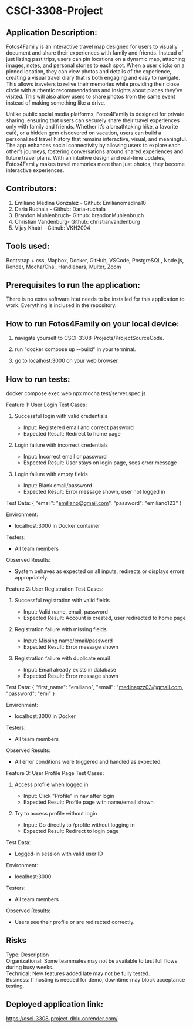 # CSCI-3308-Project

## Application Description:
Fotos4Family is an interactive travel map designed for users to visually document and share their experiences with family and friends. Instead of just listing past trips, users can pin locations on a dynamic map, attaching images, notes, and personal stories to each spot. When a user clicks on a pinned location, they can view photos and details of the experience, creating a visual travel diary that is both engaging and easy to navigate. This allows travelers to relive their memories while providing their close circle with authentic recommendations and insights about places they’ve visited. This will also allow users to share photos from the same event instead of making something like a drive.

Unlike public social media platforms, Fotos4Family is designed for private sharing, ensuring that users can securely share their travel experiences only with family and friends. Whether it’s a breathtaking hike, a favorite café, or a hidden gem discovered on vacation, users can build a personalized travel history that remains interactive, visual, and meaningful. The app enhances social connectivity by allowing users to explore each other’s journeys, fostering conversations around shared experiences and future travel plans. With an intuitive design and real-time updates, Fotos4Family makes travel memories more than just photos, they become interactive experiences.


## Contributors:
1. Emiliano Medina Gonzalez - Github: Emilianomedina10
2. Daria Ruchala - Github: Daria-ruchala
3. Brandon Muhlenbruch- Github: brandonMuhlenbruch
4. Christian Vandenburg- Github: christianvandenburg
5. Vijay Khatri - Github: VKH2004


## Tools used:
Bootstrap + css, Mapbox, Docker, GitHub, VSCode, PostgreSQL, Node.js, Render, Mocha/Chai, Handlebars, Multer, Zoom

## Prerequisites to run the application:
There is no extra software htat needs to be installed for this application to work. Everything is inclused in the repository.


## How to run Fotos4Family on your local device:

1. navigate yourself to CSCI-3308-Projects/ProjectSourceCode.

2. run "docker compose up --build" in your terminal.

3. go to localhost:3000 on your web browser.


## How to run tests:
docker compose exec web npx mocha test/server.spec.js

Feature 1: User Login
Test Cases:
1. Successful login with valid credentials
   - Input: Registered email and correct password
   - Expected Result: Redirect to home page

2. Login failure with incorrect credentials
   - Input: Incorrect email or password
   - Expected Result: User stays on login page, sees error message

3. Login failure with empty fields
   - Input: Blank email/password
   - Expected Result: Error message shown, user not logged in

Test Data:
{
  "email": "emiliano@gmail.com",
  "password": "emiliano123"
}

Environment:
- localhost:3000 in Docker container

Testers:
- All team members

Observed Results:
- System behaves as expected on all inputs, redirects or displays errors appropriately.


Feature 2: User Registration
Test Cases:
1. Successful registration with valid fields
   - Input: Valid name, email, password
   - Expected Result: Account is created, user redirected to home page

2. Registration failure with missing fields
   - Input: Missing name/email/password
   - Expected Result: Error message shown

3. Registration failure with duplicate email
   - Input: Email already exists in database
   - Expected Result: Error message shown

Test Data:
{
  "first_name": "emiliano",
  "email": "medinagzz03@gmail.com,
  "password": "emi"
}

Environment:
- localhost:3000 in Docker

Testers:
- All team members

Observed Results:
- All error conditions were triggered and handled as expected.


Feature 3: User Profile Page
Test Cases:
1. Access profile when logged in
   - Input: Click "Profile" in nav after login
   - Expected Result: Profile page with name/email shown

2. Try to access profile without login
   - Input: Go directly to /profile without logging in
   - Expected Result: Redirect to login page

Test Data:
- Logged-in session with valid user ID

Environment:
- localhost:3000

Testers:
- All team members

Observed Results:
- Users see their profile or are redirected correctly.


Risks
-----
Type:               Description                                                                 
Organizational:     Some teammates may not be available to test full flows during busy weeks.   
Technical:          New features added late may not be fully tested.                           
Business:           If hosting is needed for demo, downtime may block acceptance testing.       


## Deployed application link:
https://csci-3308-project-dblu.onrender.com/
